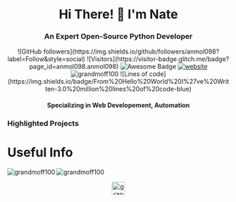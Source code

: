<h1 align="center">Hi There! 👋 I'm Nate</h1>

<h3 align="center">An Expert Open-Source Python Developer</h3>


<p align="center">
![GitHub followers](https://img.shields.io/github/followers/anmol098?label=Follow&style=social)
![Visitors](https://visitor-badge.glitch.me/badge?page_id=anmol098.anmol098)
<img src="https://cdn.rawgit.com/sindresorhus/awesome/d7305f38d29fed78fa85652e3a63e154dd8e8829/media/badge.svg" alt="Awesome Badge"/>
<a href="https://grandmoff100.github.io/" target="_blank"><img src="https://img.shields.io/static/v1?label=&labelColor=505050&message=website&color=%230076D6&style=flat&logo=google-chrome&logoColor=%230076D6" alt="website"/></a>
<!--<a href="https://discord.gg/"><img src="https://img.shields.io/discord/733027681184251937.svg?style=flat&label=Join%20Community&color=7289DA" alt="Join Community Badge"/></a> -->
<img src="https://komarev.com/ghpvc/?username=grandmoff100" alt="grandmoff100"/>
![Lines of code](https://img.shields.io/badge/From%20Hello%20World%20I%27ve%20Written-3.0%20million%20lines%20of%20code-blue)


</p>

<h4 align="center">Specializing in Web Developement, Automation</h1>
  

### Highlighted Projects


# Useful Info
<img align="left" src="https://github-readme-stats.vercel.app/api/top-langs/?username=grandmoff100&layout=compact&hide=html" alt="grandmoff100" />

<img align="center" src="https://github-readme-stats.vercel.app/api?username=grandmoff100&show_icons=true" alt="grandmoff100" />

<p align="center">
<a href="https://dev.to/grandmoff100" target="blank"><img align="center" src="https://cdn.jsdelivr.net/npm/simple-icons@3.0.1/icons/dev-dot-to.svg" alt="grandmoff100" height="30" width="30" /></a>
</p>
